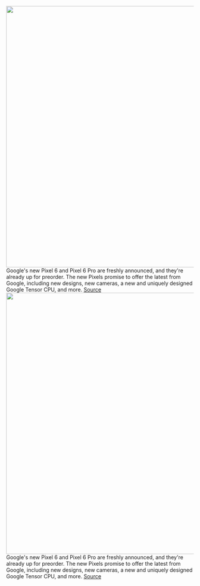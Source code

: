 <img src='https://cdn.vox-cdn.com/thumbor/AvNyEviiSUrGJUTyTLIkZKxW3QU=/0x0:1919x1077/1200x800/filters:focal(807x386:1113x692)/cdn.vox-cdn.com/uploads/chorus_image/image/70016194/lcimg_e5568f90_70f5_4d74_938b_5d1c34060e11.5.jpeg' width='700px' /><br/>
Google's new Pixel 6 and Pixel 6 Pro are freshly announced, and they're already up for preorder. The new Pixels promise to offer the latest from Google, including new designs, new cameras, a new and uniquely designed Google Tensor CPU, and more.
<a href='https://www.theverge.com/22734748/google-pixel-6-pro-preorder-buy-how-to-price-availability-release-date'> Source <a/><img src='https://cdn.vox-cdn.com/thumbor/AvNyEviiSUrGJUTyTLIkZKxW3QU=/0x0:1919x1077/1200x800/filters:focal(807x386:1113x692)/cdn.vox-cdn.com/uploads/chorus_image/image/70016194/lcimg_e5568f90_70f5_4d74_938b_5d1c34060e11.5.jpeg' width='700px' /><br/>
Google's new Pixel 6 and Pixel 6 Pro are freshly announced, and they're already up for preorder. The new Pixels promise to offer the latest from Google, including new designs, new cameras, a new and uniquely designed Google Tensor CPU, and more.
<a href='https://www.theverge.com/22734748/google-pixel-6-pro-preorder-buy-how-to-price-availability-release-date'> Source <a/>